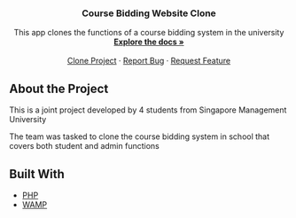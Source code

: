 <p align="center">

<h3 align="center">Course Bidding Website Clone</h3>
<p align="center">
  This app clones the functions of a course bidding system in the university
  </br>
  <a href="https://github.com/wenruiq/course-bidding-website-smu"><strong>Explore the docs »</strong></a>
  </br>
  </br>
  <a href="https://github.com/wenruiq/course-bidding-website-smu">Clone Project</a> · 
  <a href="https://github.com/wenruiq/course-bidding-website-smu/issues">Report Bug</a> ·
  <a href="https://github.com/wenruiq/course-bidding-website-smu/issues">Request Feature</a>
</p>
</p>

## About the Project

This is a joint project developed by 4 students from Singapore Management University

The team was tasked to clone the course bidding system in school that covers both student and admin functions

## Built With
* [PHP](https://www.php.net/)
* [WAMP](https://www.wampserver.com/en/)
